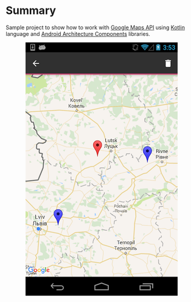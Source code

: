 # Summary

Sample project to show how to work with [Google Maps API](https://developers.google.com/maps/documentation/android-api/) using [Kotlin](https://kotlinlang.org/docs/reference/) language and [Android Architecture Components](https://developer.android.com/topic/libraries/architecture/index.html) libraries.

<p align="center">
    <img alt="Save my location" src="./screen1.png" />
</p>
